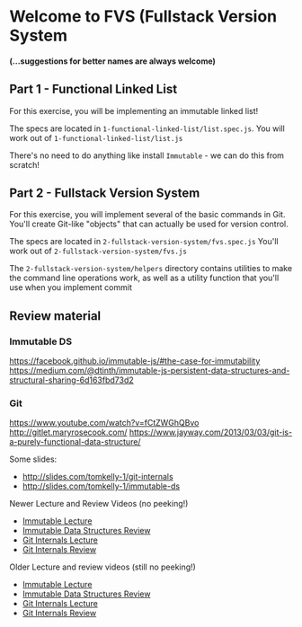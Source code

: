 # Welcome to FVS (Fullstack Version System
#### (...suggestions for better names are always welcome)

## Part 1 - Functional Linked List

For this exercise, you will be implementing an immutable linked list!

The specs are located in `1-functional-linked-list/list.spec.js`.
You will work out of `1-functional-linked-list/list.js`

There's no need to do anything like install `Immutable` - we can do this from scratch!

## Part 2 - Fullstack Version System

For this exercise, you will implement several of the basic commands in Git.
You'll create Git-like "objects" that can actually be used for version control.

The specs are located in `2-fullstack-version-system/fvs.spec.js`
You'll work out of `2-fullstack-version-system/fvs.js`

The `2-fullstack-version-system/helpers` directory contains utilities to make the command line operations work,
as well as a utility function that you'll use when you implement commit

## Review material

### Immutable DS
https://facebook.github.io/immutable-js/#the-case-for-immutability
https://medium.com/@dtinth/immutable-js-persistent-data-structures-and-structural-sharing-6d163fbd73d2

### Git
https://www.youtube.com/watch?v=fCtZWGhQBvo
http://gitlet.maryrosecook.com/
https://www.jayway.com/2013/03/03/git-is-a-purely-functional-data-structure/

Some slides:

- http://slides.com/tomkelly-1/git-internals
- http://slides.com/tomkelly-1/immutable-ds

Newer Lecture and Review Videos (no peeking!)
- [Immutable Lecture](https://youtu.be/Bo5PWFzD5SI)
- [Immutable Data Structures Review](https://youtu.be/zBnGh8oGlow)
- [Git Internals Lecture](https://youtu.be/RX8FBn36-JU)
- [Git Internals Review](https://youtu.be/azuCqmK1ES0)

Older Lecture and review videos (still no peeking!)
- [Immutable Lecture](https://www.youtube.com/watch?v=djndeiamU4Q)
- [Immutable Data Structures Review](https://www.youtube.com/watch?v=XREbkRSlZ9M)
- [Git Internals Lecture](https://www.youtube.com/watch?v=2P2sVH3LY0c)
- [Git Internals Review](https://www.youtube.com/watch?v=pC9vPJxs1kQ)
